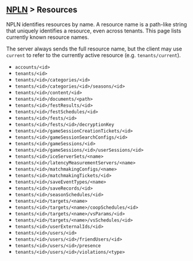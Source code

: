 [NPLN](NPLN-Overview) > Resources
---

NPLN identifies resources by name. A resource name is a path-like string that uniquely identifies a resource, even across tenants. This page lists currently known resource names.

The server always sends the full resource name, but the client may use `current` to refer to the currently active resource (e.g. `tenants/current`).

* `accounts/<id>`
* `tenants/<id>`
* `tenants/<id>/categories/<id>`
* `tenants/<id>/categories/<id>/seasons/<id>`
* `tenants/<id>/content/<id>`
* `tenants/<id>/documents/<path>`
* `tenants/<id>/festResults/<id>`
* `tenants/<id>/festSchedules/<id>`
* `tenants/<id>/fests/<id>`
* `tenants/<id>/fests/<id>/decryptionKey`
* `tenants/<id>/gameSessionCreationTickets/<id>`
* `tenants/<id>/gameSessionSearchConfigs/<id>`
* `tenants/<id>/gameSessions/<id>`
* `tenants/<id>/gameSessions/<id>/userSessions/<id>`
* `tenants/<id>/iceServerSets/<name>`
* `tenants/<id>/latencyMeasurementServers/<name>`
* `tenants/<id>/matchmakingConfigs/<name>`
* `tenants/<id>/matchmakingTickets/<id>`
* `tenants/<id>/saveEventTypes/<name>`
* `tenants/<id>/saveRecords/<id>`
* `tenants/<id>/seasonSchedules/<id>`
* `tenants/<id>/targets/<name>`
* `tenants/<id>/targets/<name>/coopSchedules/<id>`
* `tenants/<id>/targets/<name>/vsParams/<id>`
* `tenants/<id>/targets/<name>/vsSchedules/<id>`
* `tenants/<id>/userExternalIds/<id>`
* `tenants/<id>/users/<id>`
* `tenants/<id>/users/<id>/friendUsers/<id>`
* `tenants/<id>/users/<id>/presence`
* `tenants/<id>/users/<id>/violations/<type>`